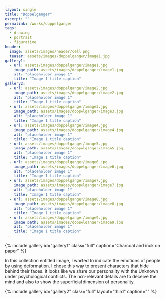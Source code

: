 ```yaml
---
layout: single
title: "Doppelganger"
excerpt: ""
permalink: /works/doppelganger
tags:
  - drawing
  - portrait
  - figurative
header:
  image: assets/images/header/cell.png
  teaser: assets/images/doppelganger/image1.jpg 
gallery1:
  - url: assets/images/doppelganger/image1.jpg
    image_path: assets/images/doppelganger/image1.jpg
    alt: "placeholder image 1"
    title: "Image 1 title caption"
gallery2:
  - url: assets/images/doppelganger/image2.jpg
    image_path: assets/images/doppelganger/image2.jpg
    alt: "placeholder image 1"
    title: "Image 1 title caption"
  - url: assets/images/doppelganger/image3.jpg
    image_path: assets/images/doppelganger/image3.jpg
    alt: "placeholder image 1"
    title: "Image 1 title caption"
  - url: assets/images/doppelganger/image4.jpg
    image_path: assets/images/doppelganger/image4.jpg
    alt: "placeholder image 1"
    title: "Image 1 title caption"
  - url: assets/images/doppelganger/image5.jpg
    image_path: assets/images/doppelganger/image5.jpg
    alt: "placeholder image 1"
    title: "Image 1 title caption"
  - url: assets/images/doppelganger/image6.jpg
    image_path: assets/images/doppelganger/image6.jpg
    alt: "placeholder image 1"
    title: "Image 1 title caption"
  - url: assets/images/doppelganger/image7.jpg
    image_path: assets/images/doppelganger/image7.jpg
    alt: "placeholder image 1"
    title: "Image 1 title caption"
  - url: assets/images/doppelganger/image8.jpg
    image_path: assets/images/doppelganger/image8.jpg
    alt: "placeholder image 1"
    title: "Image 1 title caption"
  - url: assets/images/doppelganger/image9.jpg
    image_path: assets/images/doppelganger/image9.jpg
    alt: "placeholder image 1"
    title: "Image 1 title caption"
---
```



{% include gallery id="gallery1" class="full" caption="Charcoal and inck on paper" %}


In this collection entitled image, I wanted to indicate the emotions of people by using deformation. I chose this way to present characters that hide behind their faces. It looks like we share our personality with the Unknown under psychological conflicts. The non-relevant details are to deceive the mind and also to show the superficial dimension of personality.


{% include gallery id="gallery2" class="full" layout="third" caption="" %}
